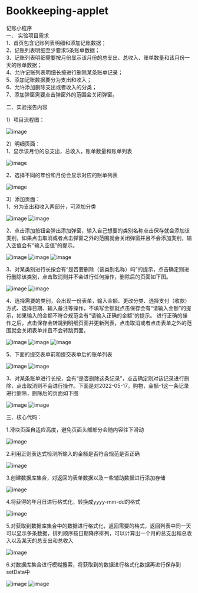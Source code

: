 # Bookkeeping-applet
记账小程序  
一、	实验项目需求  
1、首页包含记账列表明细和添加记账数据；  
2、记账列表明细至少要求5条账单数据；  
3、记账列表明细需要按月份显示该月份的总支出、总收入、账单数量和该月份一天的账单数据；  
4、允许记账列表明细长按进行删除某条账单记录；  
5、添加记账数据要分为支出和收入；  
6、允许添加删除支出或者收入的分类；  
7、添加弹窗需要点击弹窗外的范围会关闭弹窗。  

二、实验报告内容


1）项目流程图：

![image](https://user-images.githubusercontent.com/103476625/174425084-1ef80e70-d172-4941-971f-f8a6d20ab69c.png)

2）明细页面：  
 1、显示该月份的总支出，总收入，账单数量和账单列表
 
 ![image](https://user-images.githubusercontent.com/103476625/174425118-12572bc5-1928-43b8-b1d7-c6cf0339e64b.png)

 2、选择不同的年份和月份会显示对应的账单列表
 
 ![image](https://user-images.githubusercontent.com/103476625/174425143-43eefa19-5e18-454b-b05e-c754c326ddf1.png)

3）添加页面：  
 1、分为支出和收入两部分，可添加分类
     
 ![image](https://user-images.githubusercontent.com/103476625/174425150-1860877f-809a-44ed-8cc3-bd7c14b9029c.png)
 ![image](https://user-images.githubusercontent.com/103476625/174425153-54917725-979b-4d04-9992-25c0504c6c9b.png)

 2、点击添加按钮会弹出添加弹窗，输入自己想要的类别名称点击保存就会添加该类别，如果点击取消或者点击弹窗之外的范围就会关闭弹窗并且不会添加类别，输入空值会有“输入空值”的提示。
       
 ![image](https://user-images.githubusercontent.com/103476625/174425156-bd0c9425-c37a-40b1-ab17-e559d38d3e64.png)
 ![image](https://user-images.githubusercontent.com/103476625/174425168-9cebb50d-8af2-456e-8f0b-991007ff7bed.png)
 ![image](https://user-images.githubusercontent.com/103476625/174425167-8f439d51-fa2a-4f04-8f28-c9ae673b7cb9.png)

 3、对某类别进行长按会有“是否要删除（该类别名称）吗”的提示，点击确定则进行删除该类别，点击取消则并不会进行任何操作，删除后的页面如下图。
    
 ![image](https://user-images.githubusercontent.com/103476625/174425340-94f43e05-476b-4841-8579-1c40a13df151.png)
 ![image](https://user-images.githubusercontent.com/103476625/174425342-d04a15f7-e68b-4b5c-b2ac-55517808420b.png)

 4、选择需要的类别，会出现一份表单，输入金额、更改分类、选择支付（收款）方式、选择日期、输入备注等操作，不填写金额就点击保存会有“请输入金额”的提示，如果输入的金额不符合规范会有“请输入正确的金额”的提示。 进行正确的操作之后，点击保存会转跳到明细页面并更新列表，点击取消或者点击表单之外的范围就会关闭表单并且不会转跳页面。
       
 ![image](https://user-images.githubusercontent.com/103476625/174425347-5a34a2ed-f958-4d95-902c-0843193a5cda.png)
 ![image](https://user-images.githubusercontent.com/103476625/174425350-1d586533-54b4-4560-b6fc-20a5b528bc9b.png)
 ![image](https://user-images.githubusercontent.com/103476625/174425542-30d2e709-233b-4324-a382-466b619c3dae.png)

 5、下面的提交表单前和提交表单后的账单列表
     
 ![image](https://user-images.githubusercontent.com/103476625/174425376-e4553ad2-da5b-48ca-9b10-407d82a57e0e.png)
 ![image](https://user-images.githubusercontent.com/103476625/174425378-1c053e09-0f07-4cec-8a45-b4d9f4a6a065.png)

3、对某条账单进行长按，会有“是否删除这条记录”，点击确定则对该记录进行删除，点击取消则不会进行操作。下面是对2022-05-17，购物，金额-1这一条记录进行删除，删除后的页面如下图
      
 ![image](https://user-images.githubusercontent.com/103476625/174425399-75663a68-31c8-4ee3-9917-0628dc50ce60.png)
 ![image](https://user-images.githubusercontent.com/103476625/174425404-a42a2887-1c4c-41d9-a515-b0c7b7033d23.png)

三、核心代码：  

1.滑块页面自适应高度，避免页面头部部分会随内容往下滑动
 
![image](https://user-images.githubusercontent.com/103476625/174425415-b38ea149-5fa7-4a22-b7d3-46812450fe4d.png)


2.利用正则表达式检测所输入的金额是否符合规范是否正确
 
![image](https://user-images.githubusercontent.com/103476625/174425424-b41dee9f-33d2-488c-aeba-108408440a0a.png)


3.创建数据库集合，对返回的表单数据以及一些辅助数据进行添加存储

 ![image](https://user-images.githubusercontent.com/103476625/174425427-44b634d1-0849-441d-bb60-5e00ee01b03f.png)

4.将获得的年月日进行格式化，转换成yyyy-mm-dd的格式
 
 ![image](https://user-images.githubusercontent.com/103476625/174425436-aa75178d-de60-48a1-ba0f-f2311304a754.png)

5.对获取到数据库集合中的数据进行格式化，返回需要的格式，返回列表中同一天可以显示多条数据，排列顺序按日期降序排列，可以计算出一个月的总支出和总收入以及某天的总支出和总收入
 
![image](https://user-images.githubusercontent.com/103476625/174425444-884ec6f4-75bb-4541-8689-48feb78760a1.png)

6.对数据库集合进行模糊搜索，将获取到的数据进行格式化数据再进行保存到setData中
 
 ![image](https://user-images.githubusercontent.com/103476625/174425448-203fc075-2875-41eb-b51f-73ddc31a291b.png)
![image](https://user-images.githubusercontent.com/103476625/174425450-5c8287f6-60e0-4511-b8f6-cd661555ca20.png)
